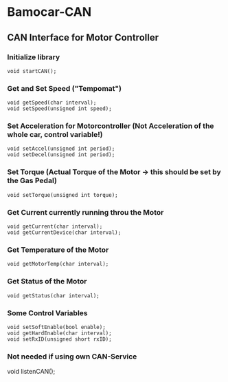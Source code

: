 # Bamocar-CAN
## CAN Interface for Motor Controller

### Initialize library
    void startCAN();

### Get and Set Speed ("Tempomat")
    void getSpeed(char interval);
    void setSpeed(unsigned int speed);

### Set Acceleration for Motorcontroller (Not Acceleration of the whole car, control variable!)
    void setAccel(unsigned int period);
    void setDecel(unsigned int period);

### Set Torque (Actual Torque of the Motor -> this should be set by the Gas Pedal)
    void setTorque(unsigned int torque);

### Get Current currently running throu the Motor
    void getCurrent(char interval);
    void getCurrentDevice(char interval);

### Get Temperature of the Motor
    void getMotorTemp(char interval);

### Get Status of the Motor
    void getStatus(char interval);

### Some Control Variables
    void setSoftEnable(bool enable);
    void getHardEnable(char interval);
    void setRxID(unsigned short rxID);

### Not needed if using own CAN-Service
void listenCAN();